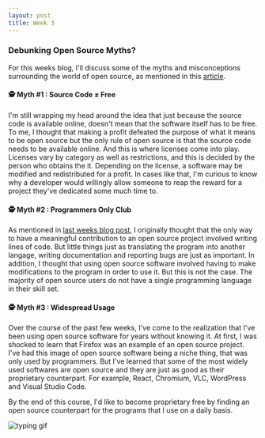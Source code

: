 ```yaml
---
layout: post
title: Week 3
---
```


### Debunking Open Source Myths?

For this weeks blog, I'll discuss some of the myths and misconceptions surrounding the world of open source, as mentioned in this [article]. 

#### 🕵️ Myth #1 : Source Code ≠ Free
I'm still wrapping my head around the idea that just because the source code is available online, doesn't mean that the software itself has to be free. To me, I thought that making a profit defeated the purpose of what it means to be open source but the only rule of open source is that the source code needs to be available online. And this is where licenses come into play. Licenses vary by category as well as restrictions, and this is decided by the person who obtains the it. Depending on the license, a software may be modified and redistributed for a profit. In cases like that, I'm curious to know why a developer would willingly allow someone to reap the reward for a project they've dedicated some much time to.

#### 🕵️ Myth #2 : Programmers Only Club
As mentioned in [last weeks blog post], I originally thought that the only way to have a meaningful contribution to an open source project involved writing lines of code. But little things just as translating the program into another langage, writing documentation and reporting bugs are just as important. In addition, I thought that using open source software involved having to make modifications to the program in order to use it. But this is not the case. The majority of open source users do not have a single programming language in their skill set.

#### 🕵️ Myth #3 : Widespread Usage
Over the course of the past few weeks, I've come to the realization that I've been using open source software for years without knowing it. At first, I was shocked to learn that Firefox was an example of an open source project. I've had this image of open source software being a niche thing, that was only used by programmers. But I've learned that some of the most widely used softwares are open source and they are just as good as their proprietary counterpart. For example, React, Chromium, VLC, WordPress and Visual Studio Code.

By the end of this course, I'd like to become proprietary free by finding an open source counterpart for the programs that I use on a daily basis.



![typing gif]

[typing gif]: https://data.whicdn.com/images/164025190/original.gif

[article]:https://www.techrepublic.com/blog/10-things/10-things-you-should-know-about-open-source-before-you-use-it/
[last weeks blog post]: https://hunter-college-ossd-fall-2019.github.io/giocare-weekly/week02/


